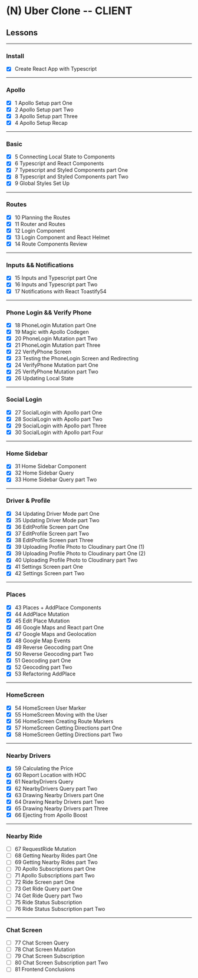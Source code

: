 # (N) Uber Clone -- CLIENT

## Lessons

---

### Install

- [x] Create React App with Typescript

---

### Apollo

- [x] 1 Apollo Setup part One
- [x] 2 Apollo Setup part Two
- [x] 3 Apollo Setup part Three
- [x] 4 Apollo Setup Recap

---

### Basic

- [x] 5 Connecting Local State to Components
- [x] 6 Typescript and React Components
- [x] 7 Typescript and Styled Components part One
- [x] 8 Typescript and Styled Components part Two
- [X] 9 Global Styles Set Up

---

### Routes

- [x] 10 Planning the Routes
- [x] 11 Router and Routes
- [x] 12 Login Component
- [x] 13 Login Component and React Helmet
- [x] 14 Route Components Review

---

### Inputs && Notifications

- [x] 15 Inputs and Typescript part One
- [x] 16 Inputs and Typescript part Two
- [x] 17 Notifications with React Toastify54

---

### Phone Login && Verify Phone

- [x] 18 PhoneLogin Mutation part One
- [x] 19 Magic with Apollo Codegen
- [x] 20 PhoneLogin Mutation part Two
- [x] 21 PhoneLogin Mutation part Three
- [x] 22 VerifyPhone Screen
- [x] 23 Testing the PhoneLogin Screen and Redirecting
- [x] 24 VerifyPhone Mutation part One
- [x] 25 VerifyPhone Mutation part Two
- [x] 26 Updating Local State

---

### Social Login

- [x] 27 SocialLogin with Apollo part One
- [x] 28 SocialLogin with Apollo part Two
- [x] 29 SocialLogin with Apollo part Three
- [x] 30 SocialLogin with Apollo part Four

---

### Home Sidebar

- [x] 31 Home Sidebar Component
- [x] 32 Home Sidebar Query
- [x] 33 Home Sidebar Query part Two

---

### Driver & Profile

- [x] 34 Updating Driver Mode part One
- [x] 35 Updating Driver Mode part Two
- [x] 36 EditProfile Screen part One
- [x] 37 EditProfile Screen part Two
- [x] 38 EditProfile Screen part Three
- [x] 39 Uploading Profile Photo to Cloudinary part One (1)
- [x] 39 Uploading Profile Photo to Cloudinary part One (2)
- [x] 40 Uploading Profile Photo to Cloudinary part Two
- [x] 41 Settings Screen part One
- [x] 42 Settings Screen part Two

---

### Places

- [x] 43 Places + AddPlace Components
- [x] 44 AddPlace Mutation
- [x] 45 Edit Place Mutation
- [x] 46 Google Maps and React part One
- [x] 47 Google Maps and Geolocation
- [x] 48 Google Map Events
- [x] 49 Reverse Geocoding part One
- [x] 50 Reverse Geocoding part Two
- [x] 51 Geocoding part One
- [x] 52 Geocoding part Two
- [x] 53 Refactoring AddPlace

---

### HomeScreen

- [x] 54 HomeScreen User Marker
- [x] 55 HomeScreen Moving with the User
- [x] 56 HomeScreen Creating Route Markers
- [x] 57 HomeScreen Getting Directions part One
- [x] 58 HomeScreen Getting Directions part Two

---

### Nearby Drivers

- [x] 59 Calculating the Price
- [x] 60 Report Location with HOC
- [x] 61 NearbyDrivers Query
- [x] 62 NearbyDrivers Query part Two
- [x] 63 Drawing Nearby Drivers part One
- [x] 64 Drawing Nearby Drivers part Two
- [x] 65 Drawing Nearby Drivers part Three
- [x] 66 Ejecting from Apollo Boost

---

### Nearby Ride

- [ ] 67 RequestRide Mutation 
- [ ] 68 Getting Nearby Rides part One
- [ ] 69 Getting Nearby Rides part Two
- [ ] 70 Apollo Subscriptions part One
- [ ] 71 Apollo Subscriptions part Two
- [ ] 72 Ride Screen part One
- [ ] 73 Get Ride Query part One
- [ ] 74 Get Ride Query part Two
- [ ] 75 Ride Status Subscription
- [ ] 76 Ride Status Subscription part Two

---

### Chat Screen

- [ ] 77 Chat Screen Query
- [ ] 78 Chat Screen Mutation
- [ ] 79 Chat Screen Subscription
- [ ] 80 Chat Screen Subscription part Two
- [ ] 81 Frontend Conclusions
